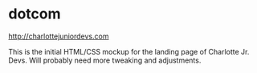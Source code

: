 # dotcom
http://charlottejuniordevs.com

This is the initial HTML/CSS mockup for the landing page of Charlotte Jr. Devs. Will probably need more tweaking and adjustments.
